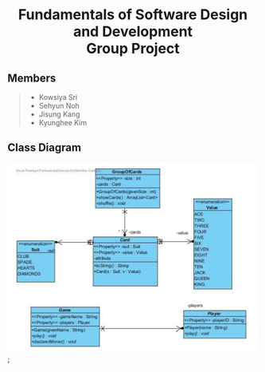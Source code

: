 <div style="text-align: center">
<h1> Fundamentals of Software Design and Development<br> Group Project </h1>
</div>

## Members
> - Kowsiya Sri
> - Sehyun Noh
> - Jisung Kang
> - Kyunghee Kim

## Class Diagram
![classDiagram](./src/materials/images/ClassDiagram.PNG);
